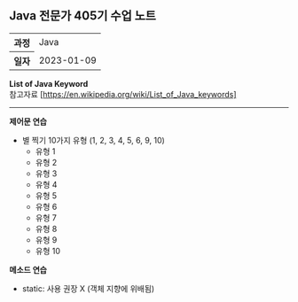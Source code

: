 ## Java 전문가 405기 수업 노트
<table>
  <tr>
    <th>과정</th>
    <td>Java</td>
  </tr>
  <tr>
    <th>일자</th>
    <td>2023-01-09</td>
  </tr>
</table>

**List of Java Keyword** <br>
참고자료 [https://en.wikipedia.org/wiki/List_of_Java_keywords]

<hr>

**제어문 연습**
* 별 찍기 10가지 유형 (1, 2, 3, 4, 5, 6, 9, 10)
    * 유형 1
    * 유형 2
    * 유형 3
    * 유형 4
    * 유형 5
    * 유형 6
    * 유형 7
    * 유형 8
    * 유형 9
    * 유형 10

**메소드 연습**
* static: 사용 권장 X (객체 지향에 위배됨)
